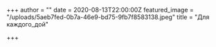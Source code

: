 +++
author = ""
date = 2020-08-13T22:00:00Z
featured_image = "/uploads/5aeb7fed-0b7a-46e9-bd75-9fb7f8583138.jpeg"
title = "Для каждого_дой"

+++
